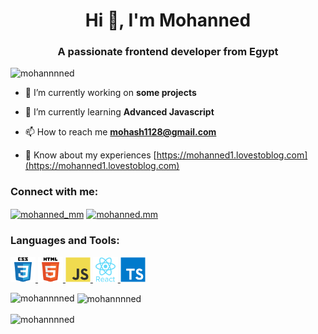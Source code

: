 <h1 align="center">Hi 👋, I'm Mohanned</h1>
<h3 align="center">A passionate frontend developer from Egypt</h3>

<p align="left"> <img src="https://komarev.com/ghpvc/?username=mohannnned&label=Profile%20views&color=0e75b6&style=flat" alt="mohannnned" /> </p>

- 🔭 I’m currently working on **some projects**

- 🌱 I’m currently learning **Advanced Javascript**

- 📫 How to reach me **mohash1128@gmail.com**

- 📄 Know about my experiences [https://mohanned1.lovestoblog.com](https://mohanned1.lovestoblog.com)

<h3 align="left">Connect with me:</h3>
<p align="left">
<a href="https://twitter.com/mohanned_mm" target="blank"><img align="center" src="https://raw.githubusercontent.com/rahuldkjain/github-profile-readme-generator/master/src/images/icons/Social/twitter.svg" alt="mohanned_mm" height="30" width="40" /></a>
<a href="https://instagram.com/mohanned.mm" target="blank"><img align="center" src="https://raw.githubusercontent.com/rahuldkjain/github-profile-readme-generator/master/src/images/icons/Social/instagram.svg" alt="mohanned.mm" height="30" width="40" /></a>
</p>

<h3 align="left">Languages and Tools:</h3>
<p align="left"></a> <a href="https://www.w3schools.com/css/" target="_blank" rel="noreferrer"> <img src="https://raw.githubusercontent.com/devicons/devicon/master/icons/css3/css3-original-wordmark.svg" alt="css3" width="40" height="40"/> </a> <a href="https://www.w3.org/html/" target="_blank" rel="noreferrer"> <img src="https://raw.githubusercontent.com/devicons/devicon/master/icons/html5/html5-original-wordmark.svg" alt="html5" width="40" height="40"/> </a> <a href="https://developer.mozilla.org/en-US/docs/Web/JavaScript" target="_blank" rel="noreferrer"> <img src="https://raw.githubusercontent.com/devicons/devicon/master/icons/javascript/javascript-original.svg" alt="javascript" width="40" height="40"/> </a> <a href="https://reactjs.org/" target="_blank" rel="noreferrer"> <img src="https://raw.githubusercontent.com/devicons/devicon/master/icons/react/react-original-wordmark.svg" alt="react" width="40" height="40"/> </a> <a href="https://www.typescriptlang.org/" target="_blank" rel="noreferrer"> <img src="https://raw.githubusercontent.com/devicons/devicon/master/icons/typescript/typescript-original.svg" alt="typescript" width="40" height="40"/> </a> </p>

<p><img align="left" src="https://github-readme-stats.vercel.app/api/top-langs?username=mohannnned&show_icons=true&locale=en&layout=compact" alt="mohannnned" /></p>

<p>&nbsp;<img align="center" src="https://github-readme-stats.vercel.app/api?username=mohannnned&show_icons=true&locale=en" alt="mohannnned" /></p>

<p><img align="center" src="https://github-readme-streak-stats.herokuapp.com/?user=mohannnned&" alt="mohannnned" /></p>
